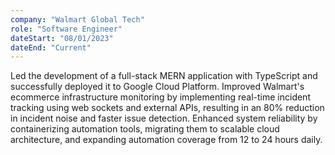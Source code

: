 ```yaml
---
company: "Walmart Global Tech"
role: "Software Engineer"
dateStart: "08/01/2023"
dateEnd: "Current"
---
```


Led the development of a full-stack MERN application with TypeScript and successfully deployed it to Google Cloud Platform. Improved Walmart's ecommerce infrastructure monitoring by implementing real-time incident tracking using web sockets and external APIs, resulting in an 80% reduction in incident noise and faster issue detection. Enhanced system reliability by containerizing automation tools, migrating them to scalable cloud architecture, and expanding automation coverage from 12 to 24 hours daily.